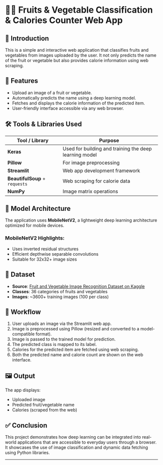 # 🍎🥦 Fruits & Vegetable Classification & Calories Counter Web App

## 📌 Introduction

This is a simple and interactive web application that classifies fruits and vegetables from images uploaded by the user. It not only predicts the name of the fruit or vegetable but also provides calorie information using web scraping.

## 🚀 Features

- Upload an image of a fruit or vegetable.
- Automatically predicts the name using a deep learning model.
- Fetches and displays the calorie information of the predicted item.
- User-friendly interface accessible via any web browser.

## 🛠️ Tools & Libraries Used

| Tool / Library         | Purpose                                                |
|------------------------|--------------------------------------------------------|
| **Keras**              | Used for building and training the deep learning model |
| **Pillow**             | For image preprocessing                                |
| **Streamlit**          | Web app development framework                          |
| **BeautifulSoup** + `requests` | Web scraping for calorie data                         |
| **NumPy**              | Image matrix operations                                |

## 🧠 Model Architecture

The application uses **MobileNetV2**, a lightweight deep learning architecture optimized for mobile devices.

### MobileNetV2 Highlights:
- Uses inverted residual structures
- Efficient depthwise separable convolutions
- Suitable for 32x32+ image sizes

## 📂 Dataset

- **Source**: [Fruit and Vegetable Image Recognition Dataset on Kaggle](https://www.kaggle.com/kritikseth/fruit-and-vegetable-image-recognition)
- **Classes**: 36 categories of fruits and vegetables
- **Images**: ~3600+ training images (100 per class)

## 🔁 Workflow

1. User uploads an image via the Streamlit web app.
2. Image is preprocessed using Pillow (resized and converted to a model-compatible format).
3. Image is passed to the trained model for prediction.
4. The predicted class is mapped to its label.
5. Calories for the predicted item are fetched using web scraping.
6. Both the predicted name and calorie count are shown on the web interface.

## 🖼️ Output

The app displays:
- Uploaded image
- Predicted fruit/vegetable name
- Calories (scraped from the web)

## ✅ Conclusion

This project demonstrates how deep learning can be integrated into real-world applications that are accessible to everyday users through a browser. It showcases the use of image classification and dynamic data fetching using Python libraries.

---




